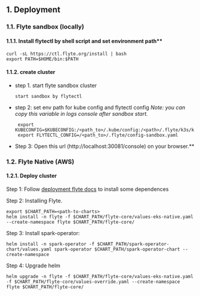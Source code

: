 ## 1. Deployment
### 1.1. Flyte sandbox (locally)

#### 1.1.1. Install flytectl by shell script and set environment path**

    curl -sL https://ctl.flyte.org/install | bash
    export PATH=$HOME/bin:$PATH

#### 1.1.2. create cluster
* step 1. start flyte sandbox cluster 
 
      start sandbox by flytectl

* step 2: set env path for kube config and flytectl config 
    *Note: you can copy this variable in logs console after sandbox start.* 

       export KUBECONFIG=$KUBECONFIG:/<path_to>/.kube/config:/<path>/.flyte/k3s/k3s.yaml
       export FLYTECTL_CONFIG=/<path_to>/.flyte/config-sandbox.yaml

* Step 3: Open this url (http://localhost:30081/console) on your browser.**
### 1.2. Flyte Native (AWS)

#### 1.2.1. Deploy cluster 

Step 1: Follow [deployment flyte docs](https://docs.flyte.org/en/latest/deployment/aws/manual.html#deployment-aws-manual) to install some dependences

Step 2: Installing Flyte.

    export $CHART_PATH=<path-to-charts>
    helm install -n flyte -f $CHART_PATH/flyte-core/values-eks-native.yaml --create-namespace flyte $CHART_PATH/flyte-core/


Step 3: Install spark-operator:

    helm install -n spark-operator -f $CHART_PATH/spark-operator-chart/values.yaml spark-operator $CHART_PATH/spark-operator-chart --create-namespace

Step 4: Upgrade helm

    helm upgrade -n flyte -f $CHART_PATH/flyte-core/values-eks-native.yaml -f $CHART_PATH/flyte-core/values-override.yaml --create-namespace flyte $CHART_PATH/flyte-core/

